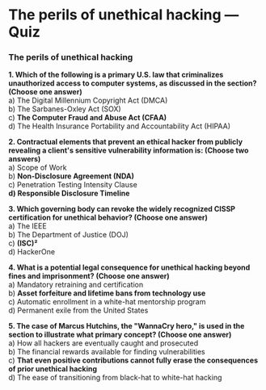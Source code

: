 # The perils of unethical hacking — Quiz

### The perils of unethical hacking

**1. Which of the following is a primary U.S. law that criminalizes unauthorized access to computer systems, as discussed in the section? (Choose one answer)**\
a) The Digital Millennium Copyright Act (DMCA)\
b) The Sarbanes-Oxley Act (SOX)\
c) **The Computer Fraud and Abuse Act (CFAA)**\
d) The Health Insurance Portability and Accountability Act (HIPAA)

**2. Contractual elements that prevent an ethical hacker from publicly revealing a client's sensitive vulnerability information is: (Choose two answers)**\
a) Scope of Work\
b) **Non-Disclosure Agreement (NDA)**\
c) Penetration Testing Intensity Clause\
**d) Responsible Disclosure Timeline**

**3. Which governing body can revoke the widely recognized CISSP certification for unethical behavior? (Choose one answer)**\
a) The IEEE\
b) The Department of Justice (DOJ)\
c) **(ISC)²**\
d) HackerOne

**4. What is a potential legal consequence for unethical hacking beyond fines and imprisonment? (Choose one answer)**\
a) Mandatory retraining and certification\
b) **Asset forfeiture and lifetime bans from technology use**\
c) Automatic enrollment in a white-hat mentorship program\
d) Permanent exile from the United States

**5. The case of Marcus Hutchins, the "WannaCry hero," is used in the section to illustrate what primary concept? (Choose one answer)**\
a) How all hackers are eventually caught and prosecuted \
b) The financial rewards available for finding vulnerabilities \
c) **That even positive contributions cannot fully erase the consequences of prior unethical hacking**\
d) The ease of transitioning from black-hat to white-hat hacking
